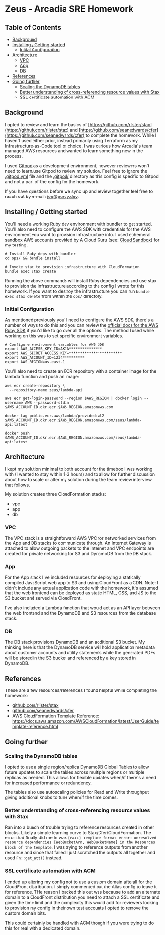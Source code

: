 # Zeus - Arcadia SRE Homework <!-- omit from toc -->

## Table of Contents <!-- omit from toc -->

- [Background](#background)
- [Installing / Getting started](#installing--getting-started)
  - [Initial Configuration](#initial-configuration)
- [Architecture](#architecture)
  - [VPC](#vpc)
  - [App](#app)
  - [DB](#db)
- [References](#references)
- [Going further](#going-further)
  - [Scaling the DynamoDB tables](#scaling-the-dynamodb-tables)
  - [Better understanding of cross-referencing resource values with Stax](#better-understanding-of-cross-referencing-resource-values-with-stax)
  - [SSL certificate automation with ACM](#ssl-certificate-automation-with-acm)

## Background

I opted to review and learn the basics of [https://github.com/rlister/stax](https://github.com/rlister/stax) and [https://github.com/seanedwards/cfer](https://github.com/seanedwards/cfer) to complete the homework. While I haven't used either prior, instead primarily using Terraform as my Infrastructure-as-Code tool of choice, I was curious how Arcadia's team managed AWS resources and wanted to learn something new in the process.

I used [Gitpod](https://www.gitpod.io/) as a development environment, however reviewers won't need to learn/use Gitpod to review my solution. Feel free to ignore the [.gitpod.yml](.gitpod.yml) file and the [.gitpod/](.gitpod/) directory as this config is specific to Gitpod and not a part of the config for the homework.

If you have questions before we sync up and review together feel free to reach out by e-mail: [joe@purdy.dev](mailto:joe@purdy.dev). 

## Installing / Getting started

You'll need a working Ruby dev environment with bundler to get started. You'll also need to configure the AWS SDK with credentials for the AWS environment you want to provision infrastructure into. I used ephemeral sandbox AWS accounts provided by A Cloud Guru (see: [Cloud Sandbox](https://acloudguru.com/platform/cloud-sandbox-playgrounds)) for my testing.

```shell
# Install Ruby deps with bundler
cd ops/ && bundle install

# Invoke stax to provision infrastructure with CloudFormation
bundle exec stax create
```

Running the above commands will install Ruby dependencies and use stax to provision the infrastructure according to the config I wrote for this homework. If you want to destroy the infrastructure you can run `bundle exec stax delete` from within the `ops/` directory.

### Initial Configuration

As mentioned previously you'll need to configure the AWS SDK, there's a number of ways to do this and you can review the [official docs for the AWS Ruby SDK](https://docs.aws.amazon.com/sdk-for-ruby/v3/developer-guide/setup-config.html) if you'd like to go over all the options. The method I used while working on this was to set specific environment variables.

```shell
# Configure environment variables for AWS SDK
export AWS_ACCESS_KEY_ID=AKIA***************
export AWS_SECRET_ACCESS_KEY=************************
export AWS_ACCOUNT_ID=1234**********
export AWS_REGION=us-east-1
```

You'll also need to create an ECR repository with a container image for the lambda function and push an image:
```shell
aws ecr create-repository \
  --repository-name zeus/lambda-api

aws ecr get-login-password --region $AWS_REGION | docker login --username AWS --password-stdin $AWS_ACCOUNT_ID.dkr.ecr.$AWS_REGION.amazonaws.com

docker tag public.ecr.aws/lambda/provided:al2 $AWS_ACCOUNT_ID.dkr.ecr.$AWS_REGION.amazonaws.com/zeus/lambda-api:latest

docker push $AWS_ACCOUNT_ID.dkr.ecr.$AWS_REGION.amazonaws.com/zeus/lambda-api:latest
```

## Architecture

I kept my solution minimal to both account for the timebox I was working with (I wanted to stay within 1-3 hours) and to allow for further discussion about how to scale or alter my solution during the team review interview that follows.

My solution creates three CloudFormation stacks:
- vpc
- app
- db

### VPC

The VPC stack is a straightforward AWS VPC for networked services from the App and DB stacks to communicate through. An Internet Gateway is attached to allow outgoing packets to the internet and VPC endpoints are created for private networking for S3 and DynamoDB from the DB stack.

### App

For the App stack I've included resources for deploying a statically compiled JavaScript web app to S3 and using CloudFront as a CDN. Note: I didn't include any actual application code with the homework, it's assumed that the web frontend can be deployed as static HTML, CSS, and JS to the S3 bucket and served via CloudFront.

I've also included a Lambda function that would act as an API layer between the web frontend and the DynamoDB and S3 resources from the database stack.

### DB

The DB stack provisions DynamoDB and an additional S3 bucket. My thinking here is that the DynamoDB service will hold application metadata about customer accounts and utility statements while the generated PDFs will be stored in the S3 bucket and referenced by a key stored in DynamoDB. 

## References

These are a few resources/references I found helpful while completing the homework:

- [github.com/rlister/stax](https://github.com/rlister/stax)
- [github.com/seanedwards/cfer](https://github.com/seanedwards/cfer)
- AWS CloudFormation Template Reference: https://docs.aws.amazon.com/AWSCloudFormation/latest/UserGuide/template-reference.html

## Going further

### Scaling the DynamoDB tables

I opted to use a single region/replica DynamoDB Global Tables to allow future updates to scale the tables across multiple regions or multiple replicas as needed. This allows for flexible updates when/if there's a need for increased performance or redundency.

The tables also use autoscaling policies for Read and Write throughput giving additional knobs to tune when/if the time comes.

### Better understanding of cross-referencing resource values with Stax

Ran into a bunch of trouble trying to reference resources created in other blocks. Likely a simple learning curve to Stax/Cfer/CloudFormation. The error that finally did me in was `[FAIL] Template format error: Unresolved resource dependencies [WebBucketArn, WebBucketName] in the Resources block of the template`. I was trying to reference outputs from another resource and since that failed I just scratched the outputs all together and used `Fn::get_att()` instead.

### SSL certificate automation with ACM

I ended up altering my config not to use a custom domain afterall for the CloudFront distribution. I simply commented out the Alias config to leave it for reference. THe reason I backed this out was because to add an alternate domain to a CloudFront distribution you need to attach a SSL certificate and given the time limit and the complexity this would add for reviewers looking to provision my config in their own test accounts I opted to remove the custom domain bits.

This could certainly be handled with ACM though if you were trying to do this for real with a dedicated domain.

